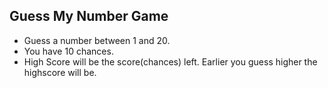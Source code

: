 ## Guess My Number Game

* Guess a number between 1 and 20.
* You have 10 chances.
* High Score will be the score(chances) left. Earlier you guess higher the highscore will be.
